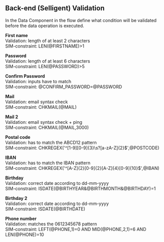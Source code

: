 Back-end (Selligent) Validation
--------------

In the Data Component in the flow define what condition will be validated before the data operation is executed.

**First name**  
Validation: length of at least 2 characters  
SIM-constraint: LEN(@FIRSTNAME)>1  

**Password**  
Validation: length of at least 6 characters  
SIM-constraint: LEN(@PASSWORD)>5  

**Confirm Password**  
Validation: inputs have to match  
SIM-constraint: @CONFIRM_PASSWORD=@PASSWORD  

**Mail**  
Validation: email syntax check  
SIM-constraint: CHKMAIL(@MAIL)  

**Mail 2**  
Validation: email syntax check + ping  
SIM-constraint: CHKMAIL(@MAIL,3000)  

**Postal code**  
Validation: has to match the ABCD12 pattern  
SIM-constraint: CHKREGEX('^[1-9][0-9]{3}\s?[a-zA-Z]{2}$',@POSTCODE)  

**IBAN**  
Validation: has to match the IBAN pattern  
SIM-constraint: CHKREGEX('^[A-Z]{2}[0-9]{2}[A-Z]{4}[0-9]{10}$',@IBAN)  

**Birthday**  
Validation: correct date according to dd-mm-yyyy  
SIM-constraint: ISDATE(@BIRTHYEAR&@BIRTHMONTH&@BIRTHDAY)=1  

**Birthday 2**  
Validation: correct date according to dd-mm-yyyy  
SIM-constraint: ISDATE(@BIRTHDATE)  

**Phone number**  
Validation: matches the 0612345678 pattern  
SIM-constraint: LEFT(@PHONE,1)=0 AND MID(@PHONE,2,1)=6 AND LEN(@PHONE)=10  
